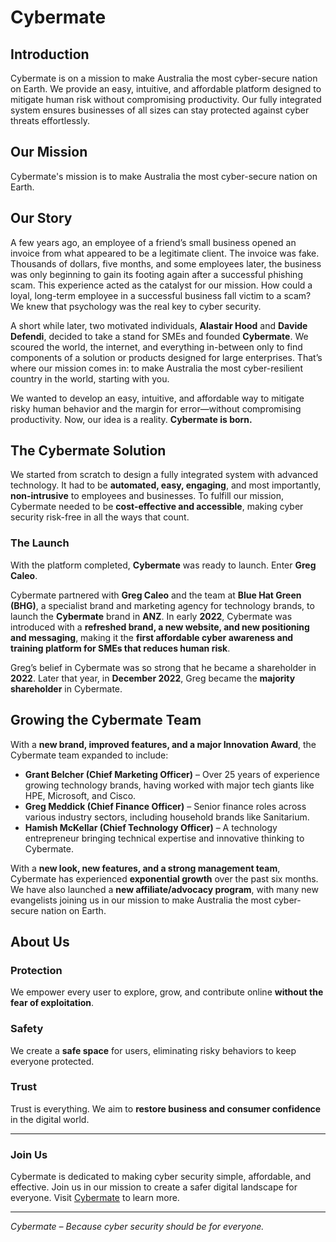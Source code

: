 # Cybermate

## Introduction
Cybermate is on a mission to make Australia the most cyber-secure nation on Earth. We provide an easy, intuitive, and affordable platform designed to mitigate human risk without compromising productivity. Our fully integrated system ensures businesses of all sizes can stay protected against cyber threats effortlessly.

## Our Mission
Cybermate's mission is to make Australia the most cyber-secure nation on Earth.

## Our Story
A few years ago, an employee of a friend’s small business opened an invoice from what appeared to be a legitimate client. The invoice was fake. Thousands of dollars, five months, and some employees later, the business was only beginning to gain its footing again after a successful phishing scam. This experience acted as the catalyst for our mission. How could a loyal, long-term employee in a successful business fall victim to a scam? We knew that psychology was the real key to cyber security.

A short while later, two motivated individuals, **Alastair Hood** and **Davide Defendi**, decided to take a stand for SMEs and founded **Cybermate**. We scoured the world, the internet, and everything in-between only to find components of a solution or products designed for large enterprises. That’s where our mission comes in: to make Australia the most cyber-resilient country in the world, starting with you.

We wanted to develop an easy, intuitive, and affordable way to mitigate risky human behavior and the margin for error—without compromising productivity. Now, our idea is a reality. **Cybermate is born.**

## The Cybermate Solution
We started from scratch to design a fully integrated system with advanced technology. It had to be **automated, easy, engaging**, and most importantly, **non-intrusive** to employees and businesses. To fulfill our mission, Cybermate needed to be **cost-effective and accessible**, making cyber security risk-free in all the ways that count.

### The Launch
With the platform completed, **Cybermate** was ready to launch. Enter **Greg Caleo**.

Cybermate partnered with **Greg Caleo** and the team at **Blue Hat Green (BHG)**, a specialist brand and marketing agency for technology brands, to launch the **Cybermate** brand in **ANZ**. In early **2022**, Cybermate was introduced with a **refreshed brand, a new website, and new positioning and messaging**, making it the **first affordable cyber awareness and training platform for SMEs that reduces human risk**.

Greg’s belief in Cybermate was so strong that he became a shareholder in **2022**. Later that year, in **December 2022**, Greg became the **majority shareholder** in Cybermate.

## Growing the Cybermate Team
With a **new brand, improved features, and a major Innovation Award**, the Cybermate team expanded to include:

- **Grant Belcher (Chief Marketing Officer)** – Over 25 years of experience growing technology brands, having worked with major tech giants like HPE, Microsoft, and Cisco.
- **Greg Meddick (Chief Finance Officer)** – Senior finance roles across various industry sectors, including household brands like Sanitarium.
- **Hamish McKellar (Chief Technology Officer)** – A technology entrepreneur bringing technical expertise and innovative thinking to Cybermate.

With a **new look, new features, and a strong management team**, Cybermate has experienced **exponential growth** over the past six months. We have also launched a **new affiliate/advocacy program**, with many new evangelists joining us in our mission to make Australia the most cyber-secure nation on Earth.

## About Us

### Protection
We empower every user to explore, grow, and contribute online **without the fear of exploitation**.

### Safety
We create a **safe space** for users, eliminating risky behaviors to keep everyone protected.

### Trust
Trust is everything. We aim to **restore business and consumer confidence** in the digital world.

---

### Join Us
Cybermate is dedicated to making cyber security simple, affordable, and effective. Join us in our mission to create a safer digital landscape for everyone. Visit [Cybermate](https://cybermate.com) to learn more.

---

*Cybermate – Because cyber security should be for everyone.*


